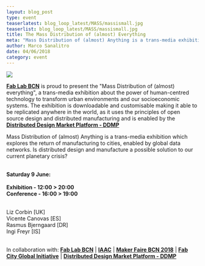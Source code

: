 ```yaml
---
layout: blog_post
type: event
teaserlatest: blog_loop_latest/MASS/massismall.jpg
teaserlist: blog_loop_latest/MASS/massismall.jpg
title: The Mass Distribution of (almost) Everything
meta: "Mass Distribution of (almost) Anything is a trans-media exhibition which explores the return of manufacturing to cities, enabled by global data networks."
author: Marco Sanalitro
date: 04/06/2018 
category: event
---
```


<img src= "http://www.fablabbcn.org/img/blog/blog_loop_latest/MASS/massi1.jpg" align="middle"> 
<br>

<strong><a href="https://fablabbcn.org/index.html">Fab Lab BCN</a></strong> is proud to present the "Mass Distribution of (almost) everything", a trans-media exhibition about the power of human-centred technology to transform urban environments and our socioeconomic systems. The exhibition is downloadable and customisable making it able to be replicated anywhere in the world, as it uses the principles of open source design and distributed manufacturing and is enabled by the <strong><a href="http://distributeddesign.eu/">Distributed Design Market Platform - DDMP</a></strong>

Mass Distribution of (almost) Anything is a trans-media exhibition which explores the return of manufacturing to cities, enabled by global data networks. Is distributed design and manufacture a possible solution to our current planetary crisis? <br><br> 

<strong>Saturday 9 June:<br><br> 
Exhibition - 12:00 > 20:00<br>
Conference - 16:00 > 19:00<br><br></strong> 

Liz Corbin [UK]<br> 
Vicente Canovas [ES]<br>
Rasmus Bjerngaard [DR]<br>
Ingi Freyr [IS]<br><br> 

<p>In collaboration with: <strong><a href="https://fablabbcn.org/index.html">Fab Lab BCN</a></strong> | <strong><a href="https://fablabbcn.org/index.html">IAAC</a></strong> | <strong><a href="https://www.eventbrite.com/e/maker-faire-barcelona-2018-registration-45904205715?aff=eac2">Maker Faire BCN 2018</a></strong> | <strong><a href="http://fab.city/">Fab City Global Initiative</a></strong> | <strong><a href="http://distributeddesign.eu/">Distributed Design Market Platform - DDMP</a></strong></p>
